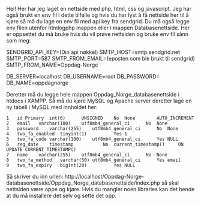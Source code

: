 Hei! Her har jeg laget en nettside med php, html, css og javascript. Jeg har også brukt en env fil i dette tilfelle og hvis du har lyst å få nettside her til å kjøre så må du lage en env fil med api key fra sendgrid. Du må også legge env filen utenfor htmlogphp mappen eller i mappen Databasenettside.  Her er oppsettet du må bruke hvis du vil prøve nettsiden og bruke env fil sånn som meg: 

SENDGRID_API_KEY=(Din api nøkkel)
SMTP_HOST=smtp.sendgrid.net
SMTP_PORT=587
SMTP_FROM_EMAIL=(eposten som ble brukt til sendgrid)
SMTP_FROM_NAME=Oppdag-Norge

DB_SERVER=localhost
DB_USERNAME=root
DB_PASSWORD=
DB_NAME=oppdagnorge

Deretter må du legge hele mappen Oppdag_Norge_databasenettside i htdocs i XAMPP. Så må du kjøre MySQL og Apache server deretter lage en ny tabell i MySQL med innholdet her:

	1	id Primary	int(6)		UNSIGNED	No	None		AUTO_INCREMENT		
	2	email	varchar(100)	utf8mb4_general_ci		No	None				
	3	password	varchar(255)	utf8mb4_general_ci		No	None			
	4	two_fa_enabled	tinyint(1)			Yes	1			
	5	two_fa_code	varchar(100)	utf8mb4_general_ci		Yes	NULL			
	6	reg_date	timestamp			No	current_timestamp()		ON UPDATE CURRENT_TIMESTAMP()	
	7	name	varchar(255)	utf8mb4_general_ci		No	None			
	8	two_fa_method	varchar(50)	utf8mb4_general_ci		Yes	email			
	9	two_fa_expiry	bigint(20)			Yes	NULL			

 Så skriver du inn urlen: http://localhost/Oppdag-Norge-databasenettside/Oppdag_Norge_databasenettside/index.php så skal nettsiden være oppe og kjøre. Hvis du mangler noen libraries kan det hende at du må installere det selv og sette det opp.
